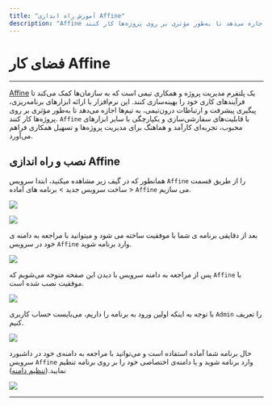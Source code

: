 ```yaml
---
title: "آموزش راه اندازی Affine"
description: "Affine یک پلتفرم مدیریت پروژه و همکاری تیمی است که به سازمان‌ها کمک می‌کند تا فرآیندهای کاری خود را بهینه‌سازی کنند. این نرم‌افزار با ارائه ابزارهای برنامه‌ریزی، پیگیری پیشرفت و ارتباطات درون‌تیمی، به تیم‌ها اجازه می‌دهد تا به‌طور مؤثری بر روی پروژه‌ها کار کنند. `Affine` با قابلیت‌های سفارشی‌سازی و یکپارچگی با سایر ابزارهای محبوب، تجربه‌ای کارآمد و هماهنگ برای مدیریت پروژه‌ها و تسهیل همکاری فراهم می‌آورد."
---
```


# فضای کار Affine
---

[Affine](https://chabokan.net/services/affine/) یک پلتفرم مدیریت پروژه و همکاری تیمی است که به سازمان‌ها کمک می‌کند تا فرآیندهای کاری خود را بهینه‌سازی کنند. این نرم‌افزار با ارائه ابزارهای برنامه‌ریزی، پیگیری پیشرفت و ارتباطات درون‌تیمی، به تیم‌ها اجازه می‌دهد تا به‌طور مؤثری بر روی پروژه‌ها کار کنند. `Affine` با قابلیت‌های سفارشی‌سازی و یکپارچگی با سایر ابزارهای محبوب، تجربه‌ای کارآمد و هماهنگ برای مدیریت پروژه‌ها و تسهیل همکاری فراهم می‌آورد.

## نصب و راه اندازی Affine

همانطور که در گیف زیر مشاهده میکنید، ابتدا سرویس `Affine` را از طریق قسمت ساخت سرویس جدید > برنامه های آماده > `Affine` می سازیم.

![](https://s1.chabokan.net/docs/gifs/affine-install.gif)

![](https://s1.chabokan.net/docs/images/affine-platform-docs-1.png)

بعد از دقایقی برنامه ی شما با موفقیت ساخته می شود و میتوانید با مراجعه به دامنه ی خود در سرویس `Affine` وارد برنامه شوید.

![](https://s1.chabokan.net/docs/images/affine-platform-docs-2.png)

پس از مراجعه به دامنه سرویس با دیدن این صفحه متوجه می‌شویم که `Affine` با موفقیت نصب شده است.

![](https://s1.chabokan.net/docs/images/affine-platform-docs-3.png)

با توجه به اینکه اولین ورود به برنامه را داریم، می‌بایست حساب کاربری `Admin` را تعریف کنیم.

![](https://s1.chabokan.net/docs/images/affine-platform-docs-4.png)

حال برنامه شما آماده استفاده است و می‌توانید با مراجعه به دامنه‌ی خود در داشبورد سرویس `Affine` وارد برنامه شوید و یا دامنه‌ی اختصاصی خود را بر روی برنامه تنظیم نمایید.([تنظیم دامنه](https://docs.chabokan.net/features/domains/))

![](https://s1.chabokan.net/docs/images/affine-platform-docs-5.png)

---
